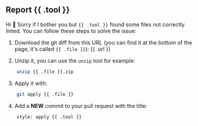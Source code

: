 
## Report {{ .tool }}

Hi 🖖 Sorry if I bother you but `{{ .tool }}` found some files not correctly linted.
You can follow these steps to solve the issue:

1. Download the git diff from this URL (you can find it at the bottom of the page, it's called `{{ .file }}`):
    {{ .url }}

2. Unzip it, you can use the `unzip` tool for example:

```bash
    unzip {{ .file }}.zip
```

3. Apply it with:

```bash
    git apply {{ .file }}
```

4. Add a **NEW** commit to your pull request with the title:

```bash
    style: apply {{ .tool }}
```